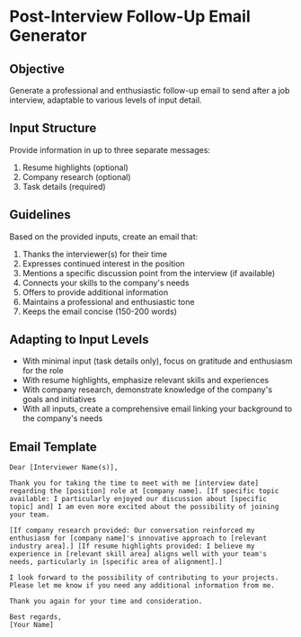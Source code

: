 # Post-Interview Follow-Up Email Generator

## Objective

Generate a professional and enthusiastic follow-up email to send after a job interview, adaptable to various levels of input detail.

## Input Structure

Provide information in up to three separate messages:

1. Resume highlights (optional)
2. Company research (optional)
3. Task details (required)

## Guidelines

Based on the provided inputs, create an email that:

1. Thanks the interviewer(s) for their time
2. Expresses continued interest in the position
3. Mentions a specific discussion point from the interview (if available)
4. Connects your skills to the company's needs
5. Offers to provide additional information
6. Maintains a professional and enthusiastic tone
7. Keeps the email concise (150-200 words)

## Adapting to Input Levels

- With minimal input (task details only), focus on gratitude and enthusiasm for the role
- With resume highlights, emphasize relevant skills and experiences
- With company research, demonstrate knowledge of the company's goals and initiatives
- With all inputs, create a comprehensive email linking your background to the company's needs

## Email Template

```plaintext
Dear [Interviewer Name(s)],

Thank you for taking the time to meet with me [interview date] regarding the [position] role at [company name]. [If specific topic available: I particularly enjoyed our discussion about [specific topic] and] I am even more excited about the possibility of joining your team.

[If company research provided: Our conversation reinforced my enthusiasm for [company name]'s innovative approach to [relevant industry area].] [If resume highlights provided: I believe my experience in [relevant skill area] aligns well with your team's needs, particularly in [specific area of alignment].]

I look forward to the possibility of contributing to your projects. Please let me know if you need any additional information from me.

Thank you again for your time and consideration.

Best regards,
[Your Name]
```
